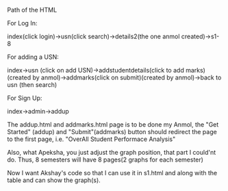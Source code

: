 Path of the HTML

For Log In:

index(click login)->usn(click search)->details2(the one anmol created)->s1-8

For adding a USN:

index->usn (click on add USN)->addstudentdetails(click to add marks)(created by anmol)->addmarks(click on submit)(created by anmol)->back to usn (then search)


For Sign Up:

index->admin->addup



The addup.html and addmarks.html page is to be done my Anmol,
the "Get Started" (addup) and "Submit"(addmarks) button should redirect the page to the first page, i.e. "OverAll Student Performace Analysis"



Also, what Apeksha, you just adjust the graph position, that part I could'nt do.
Thus, 8 semesters will have 8 pages(2 graphs for each semester)



Now I want Akshay's code so that I can use it in s1.html and along with the table and can show the graph(s).
